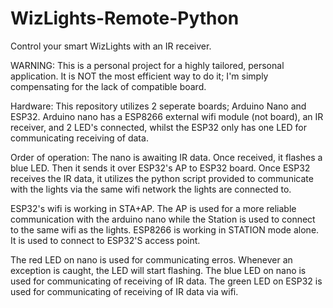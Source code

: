 # WizLights-Remote-Python
Control your smart WizLights with an IR receiver.

WARNING: This is a personal project for a highly tailored, personal application. It is NOT the most efficient way to do it; I'm simply compensating for the lack of compatible board.

Hardware:
This repository utilizes 2 seperate boards; Arduino Nano and ESP32.
Arduino nano has a ESP8266 external wifi module (not board), an IR receiver, and 2 LED's connected, whilst the ESP32 only has one LED for communicating receiving of data.

Order of operation:
The nano is awaiting IR data. Once received, it flashes a blue LED. Then it sends it over ESP32's AP to ESP32 board. Once ESP32 receives the IR data, it utilizes
the python script provided to communicate with the lights via the same wifi network the lights are connected to.

ESP32's wifi is working in STA+AP. The AP is used for a more reliable communication with the arduino nano while the Station is used to connect to the same wifi as the lights.
ESP8266 is working in STATION mode alone. It is used to connect to ESP32'S access point.

The red LED on nano is used for communicating erros. Whenever an exception is caught, the LED will start flashing.
The blue LED on nano is used for communicating of receiving of IR data.
The green LED on ESP32 is used for communicating of receiving of IR data via wifi.
